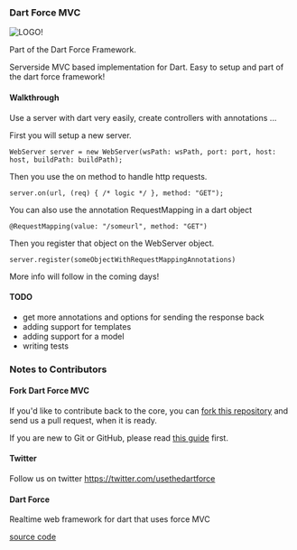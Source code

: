### Dart Force MVC ###

![LOGO!](https://raw.github.com/jorishermans/dart-force/master/resources/dart_force_logo.jpg)

Part of the Dart Force Framework.

Serverside MVC based implementation for Dart. Easy to setup and part of the dart force framework!

#### Walkthrough ####

Use a server with dart very easily, create controllers with annotations ...

First you will setup a new server.

	WebServer server = new WebServer(wsPath: wsPath, port: port, host: host, buildPath: buildPath);
	
Then you use the on method to handle http requests.

	server.on(url, (req) { /* logic */ }, method: "GET");
	
You can also use the annotation RequestMapping in a dart object

	@RequestMapping(value: "/someurl", method: "GET")
	
Then you register that object on the WebServer object.

	server.register(someObjectWithRequestMappingAnnotations)

More info will follow in the coming days!

#### TODO ####

- get more annotations and options for sending the response back
- adding support for templates
- adding support for a model
- writing tests

### Notes to Contributors ###

#### Fork Dart Force MVC ####

If you'd like to contribute back to the core, you can [fork this repository](https://help.github.com/articles/fork-a-repo) and send us a pull request, when it is ready.

If you are new to Git or GitHub, please read [this guide](https://help.github.com/) first.

#### Twitter ####

Follow us on twitter https://twitter.com/usethedartforce

#### Dart Force ####

Realtime web framework for dart that uses force MVC

[source code](https://github.com/jorishermans/dart-force)